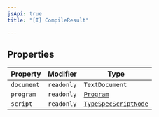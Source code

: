 ```yaml
---
jsApi: true
title: "[I] CompileResult"

---
```

## Properties

| Property | Modifier | Type |
| ------ | ------ | ------ |
| `document` | `readonly` | `TextDocument` |
| `program` | `readonly` | [`Program`](Program.md) |
| `script` | `readonly` | [`TypeSpecScriptNode`](TypeSpecScriptNode.md) |
